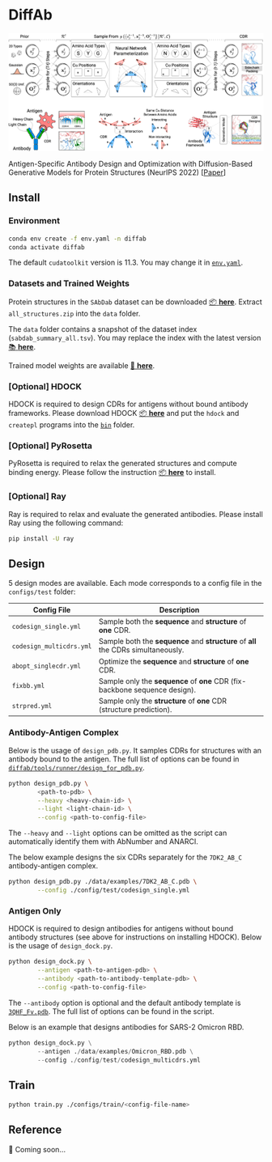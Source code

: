 # DiffAb

![cover-large](./assets/cover-large.png)

Antigen-Specific Antibody Design and Optimization with Diffusion-Based Generative Models for Protein Structures (NeurIPS 2022) [[Paper](https://www.biorxiv.org/content/10.1101/2022.07.10.499510.abstract)]

## Install

### Environment

```bash
conda env create -f env.yaml -n diffab
conda activate diffab
```

The default `cudatoolkit` version is 11.3. You may change it in [`env.yaml`](./env.yaml).

### Datasets and Trained Weights

Protein structures in the `SAbDab` dataset can be downloaded [:package: **here**](http://opig.stats.ox.ac.uk/webapps/newsabdab/sabdab/archive/all/). Extract `all_structures.zip` into the `data` folder. 

The `data` folder contains a snapshot of the dataset index (`sabdab_summary_all.tsv`). You may replace the index with the latest version [:books: **here**](http://opig.stats.ox.ac.uk/webapps/newsabdab/sabdab/summary/all/).

Trained model weights are available [:hamburger: **here**](https://drive.google.com/drive/folders/15ANqouWRTG2UmQS_p0ErSsrKsU4HmNQc?usp=sharing).

### [Optional] HDOCK

HDOCK is required to design CDRs for antigens without bound antibody frameworks. Please download HDOCK [:package: **here**](http://huanglab.phys.hust.edu.cn/software/hdocklite/) and put the `hdock` and `createpl` programs into the [`bin`](./bin) folder.

### [Optional] PyRosetta

PyRosetta is required to relax the generated structures and compute binding energy. Please follow the instruction [:package: **here**](https://www.pyrosetta.org/downloads) to install.

### [Optional] Ray

Ray is required to relax and evaluate the generated antibodies. Please install Ray using the following command:

```bash
pip install -U ray
```

## Design

5 design modes are available. Each mode corresponds to a config file in the `configs/test` folder:

| Config File              | Description                                                  |
| ------------------------ | ------------------------------------------------------------ |
| `codesign_single.yml`    | Sample both the **sequence** and **structure** of **one** CDR. |
| `codesign_multicdrs.yml` | Sample both the **sequence** and **structure** of **all** the CDRs simultaneously. |
| `abopt_singlecdr.yml`    | Optimize the **sequence** and **structure** of **one** CDR.  |
| `fixbb.yml`              | Sample only the **sequence** of **one** CDR (fix-backbone sequence design). |
| `strpred.yml`            | Sample only the **structure** of **one** CDR (structure prediction). |

### Antibody-Antigen Complex

Below is the usage of `design_pdb.py`. It samples CDRs for structures with an antibody bound to the antigen. The full list of options can be found in [`diffab/tools/runner/design_for_pdb.py`](diffab/tools/runner/design_for_pdb.py).

```bash
python design_pdb.py \
		<path-to-pdb> \
		--heavy <heavy-chain-id> \
		--light <light-chain-id> \
		--config <path-to-config-file>
```

The `--heavy` and  `--light` options can be omitted as the script can automatically identify them with AbNumber and ANARCI.

The below example designs the six CDRs separately for the `7DK2_AB_C` antibody-antigen complex.

```bash
python design_pdb.py ./data/examples/7DK2_AB_C.pdb \
		--config ./config/test/codesign_single.yml
```

### Antigen Only

HDOCK is required to design antibodies for antigens without bound antibody structures (see above for instructions on installing HDOCK). Below is the usage of `design_dock.py`. 

```bash
python design_dock.py \
		--antigen <path-to-antigen-pdb> \
		--antibody <path-to-antibody-template-pdb> \
		--config <path-to-config-file>
```

The `--antibody` option is optional and the default antibody template is [`3QHF_Fv.pdb`](data/examples/3QHF_Fv.pdb). The full list of options can be found in the script.

Below is an example that designs antibodies for SARS-2 Omicron RBD.

```python
python design_dock.py \
		--antigen ./data/examples/Omicron_RBD.pdb \
		--config ./config/test/codesign_multicdrs.yml
```

## Train

```bash
python train.py ./configs/train/<config-file-name>
```

## Reference

:construction: Coming soon...
